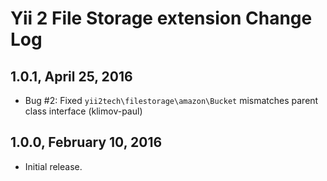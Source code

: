 Yii 2 File Storage extension Change Log
=======================================

1.0.1, April 25, 2016
---------------------

- Bug #2: Fixed `yii2tech\filestorage\amazon\Bucket` mismatches parent class interface (klimov-paul)


1.0.0, February 10, 2016
------------------------

- Initial release.
